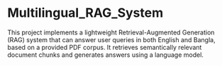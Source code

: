 # Multilingual_RAG_System
This project implements a lightweight Retrieval-Augmented Generation (RAG) system that can answer user queries in both English and Bangla, based on a provided PDF corpus. It retrieves semantically relevant document chunks and generates answers using a language model.
